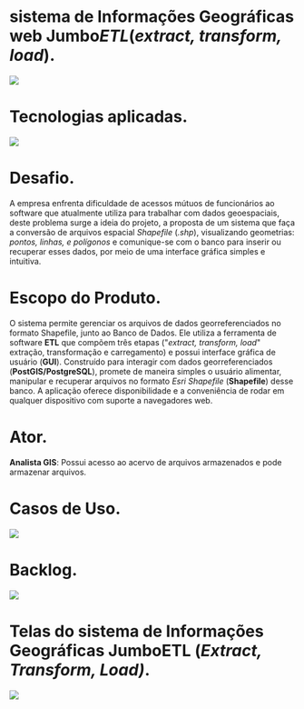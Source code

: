 # sistema de Informações Geográficas web Jumbo*ETL*(*extract, transform, load*).
 ![](https://i.imgur.com/GVAU8Y1.png)

# Tecnologias aplicadas.
![](https://i.imgur.com/bNRJEIt.png)

# Desafio.
A empresa enfrenta dificuldade de acessos mútuos de funcionários ao software que atualmente utiliza para trabalhar com dados geoespaciais, deste problema surge a ideia do projeto, a proposta de um sistema que faça a conversão de arquivos espacial *Shapefile* (*.shp*), visualizando geometrias: *pontos, linhas, e polígonos* e comunique-se com o banco para inserir ou recuperar esses dados, por meio de uma interface gráfica simples e intuitiva.

# Escopo do Produto.
O sistema permite gerenciar os arquivos de dados georreferenciados no formato Shapefile, junto ao Banco de Dados. Ele utiliza a ferramenta de software **ETL** que compõem três etapas ("*extract, transform, load*" extração, transformação e carregamento) e possui interface gráfica de usuário (**GUI**). Construído para interagir com dados georreferenciados (**PostGIS/PostgreSQL**), promete de maneira simples o usuário alimentar, manipular e recuperar arquivos no formato *Esri Shapefile* (**Shapefile**) desse banco. A aplicação oferece disponibilidade e a conveniência de rodar em qualquer dispositivo com suporte a navegadores web.

# Ator.
**Analista GIS**: Possui acesso ao acervo de arquivos armazenados e pode armazenar arquivos.

# Casos de Uso.
![](https://imgur.com/3UwyV6f.png)

# Backlog.
![](https://i.imgur.com/Q6lCJzb.png)

# Telas do sistema de Informações Geográficas JumboETL (*Extract, Transform, Load)*.
![](https://i.imgur.com/0AO8IiY.jpg)
